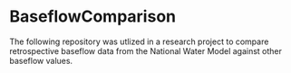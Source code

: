 # BaseflowComparison

The following repository was utlized in a research project to compare retrospective baseflow data from the National Water Model against other baseflow values. 
